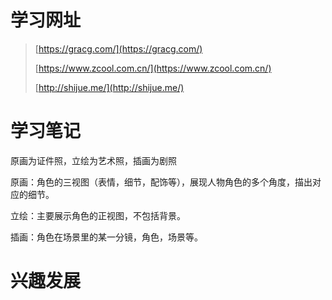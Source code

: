 # 学习网址

> [https://gracg.com/](https://gracg.com/)
>
> [https://www.zcool.com.cn/](https://www.zcool.com.cn/)
>
> [http://shijue.me/](http://shijue.me/)

# 学习笔记
原画为证件照，立绘为艺术照，插画为剧照

原画：角色的三视图（表情，细节，配饰等），展现人物角色的多个角度，描出对应的细节。

立绘：主要展示角色的正视图，不包括背景。

插画：角色在场景里的某一分镜，角色，场景等。

# 兴趣发展

<hobby />

